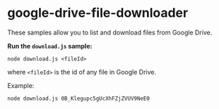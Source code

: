 # google-drive-file-downloader
These samples allow you to list and download files from Google Drive.

__Run the `download.js` sample:__

```
node download.js <fileId>
```

where `<fileId>` is the id of any file in Google Drive.

Example:

```
node download.js 0B_Klegupc5gUcXhFZjZVUV9NeE0
```
